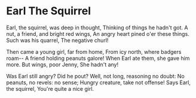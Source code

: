 # Earl The Squirrel

Earl, the squirrel, was deep in thought,
Thinking of things he hadn't got.
A nut, a friend, and bright red wings,
An angry heart pined o'er these things.
  Such was his quarrel,
  The negative churl!

Then came a young girl, far from home,
From icy north, where badgers roam--
A friend holding peanuts galore!
When Earl ate them, she gave him more.
  But wings, poor Jenny,
  She hadn't any!
  
Was Earl still angry? Did he pout?
Well, not long, reasoning no doubt:
No peanuts, no revels: no sense;
Hungry creature, take not offense!
  Says Earl, the squirrel,
  You're quite a nice girl.
  
  
